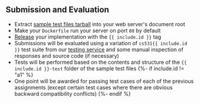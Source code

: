 ## Submission and Evaluation

* Extract [sample test files tarball](https://raw.githubusercontent.com/ibnesayeed/webserver-tester/master/sample/cs531-test-files.tar.gz) into your web server's document root
* Make your `Dockerfile` run your server on port `80` by default
* [Release](https://help.github.com/en/articles/creating-releases) your implementation with the `{{ include.id }}` tag
* Submissions will be evaluated using a variation of `cs531{{ include.id }}` test suite from our [testing service](https://cs531.cs.odu.edu/) and some manual inspection of responses and source code (if necessary)
* Tests will be performed based on the contents and structure of the `{{ include.id }}-test` folder of the sample test files
{%- if include.id != "a1" %}
* One point will be awarded for passing test cases of each of the previous assignments (except certain test cases where there are obvious backward compatibility conflicts)
{%- endif %}
